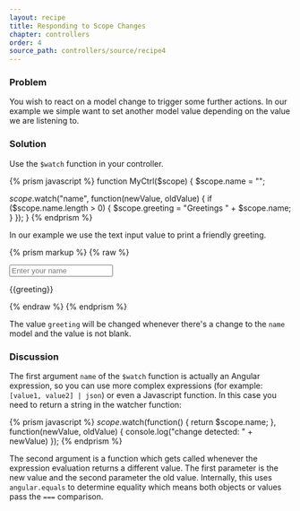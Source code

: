 ```yaml
---
layout: recipe
title: Responding to Scope Changes
chapter: controllers
order: 4
source_path: controllers/source/recipe4
---
```


### Problem
You wish to react on a model change to trigger some further actions. In our example we simple want to set another model value depending on the value we are listening to.

### Solution
Use the `$watch` function in your controller.

{% prism javascript %}
function MyCtrl($scope) {
  $scope.name = "";

  $scope.$watch("name", function(newValue, oldValue) {
    if ($scope.name.length > 0) {
      $scope.greeting = "Greetings " + $scope.name;
    }
  });
}
{% endprism %}

In our example we use the text input value to print a friendly greeting.

{% prism markup %}
{% raw %}
<div ng-controller="MyCtrl">
  <input type="text" ng-model="name" placeholder="Enter your name">
  <p>{{greeting}}</p>
</div>
{% endraw %}
{% endprism %}

The value `greeting` will be changed whenever there's a change to the `name` model and the value is not blank.

### Discussion
The first argument `name` of the `$watch` function is actually an Angular expression, so you can use more complex expressions (for example: `[value1, value2] | json`) or even a Javascript function. In this case you need to return a string in the watcher function:

{% prism javascript %}
$scope.$watch(function() {
  return $scope.name;
}, function(newValue, oldValue) {
  console.log("change detected: " + newValue)
});
{% endprism %}

The second argument is a function which gets called whenever the expression evaluation returns a different value. The first parameter is the new value and the second parameter the old value. Internally, this uses `angular.equals` to determine equality which means both objects or values pass the `===` comparison.

